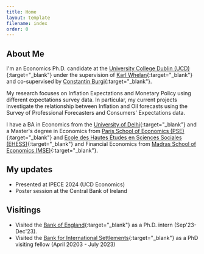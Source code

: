 ```yaml
---
title: Home
layout: template
filename: index
order: 0
---  
```


## About Me

I'm an Economics Ph.D. candidate at the [University College Dublin (UCD)](https://www.ucd.ie/economics/phd/){:target="_blank"} under the supervision of [Karl Whelan](https://karlwhelan.com/blog/){:target="_blank"} and co-supervised by [Constantin Burgi](https://sites.google.com/view/cburgi/home){:target="_blank"}.

My research focuses on Inflation Expectations and Monetary Policy using different expectations survey data. In particular, my current projects investigate the relationship between Inflation and Oil forecasts using the Survey of Professional Forecasters and Consumers' Expectations data.

I have a BA in Economics from the [University of Delhi](https://www.du.ac.in/){:target="_blank"} and a Master's degree in Economics from [Paris School of Economics (PSE)](https://www.parisschoolofeconomics.eu/en/){:target="_blank"} and [Ecole des Hautes Études en Sciences Sociales (EHESS)](https://www.ehess.fr/en/node/9861){:target="_blank"} and Financial Economics from [Madras School of Economics (MSE)](https://www.mse.ac.in/){:target="_blank"}.

## My updates

- Presented at IPECE 2024 (UCD Economics)
- Poster session at the Central Bank of Ireland


## Visitings
- Visited the [Bank of England](https://www.bankofengland.co.uk/){:target="_blank"} as a Ph.D. intern (Sep'23-Dec'23).
- Visited the [Bank for International Settlements](https://www.bis.org/){:target="_blank"} as a PhD visiting fellow (April 20203 - July 2023)


